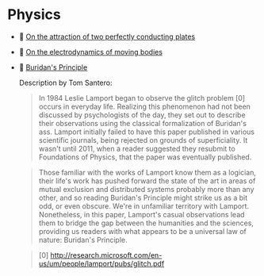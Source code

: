 # Physics

* :scroll: [On the attraction of two perfectly conducting plates](on-the-attraction-of-two-perfectly-conducting-plates.pdf)

* :scroll: [On the electrodynamics of moving bodies](on-the-electrodynamics-of-moving-bodies.pdf)

* :scroll: [Buridan's Principle](buridans-principle.pdf)

    Description by Tom Santero: 
    
    > In 1984 Leslie Lamport began to observe the glitch problem [0] occurs in everyday life. Realizing this phenomenon had not been discussed by psychologists of the day, they set out to describe their observations using the classical formalization of Buridan's ass. Lamport initially failed to have this paper published in various scientific journals, being rejected on grounds of superficiality. It wasn't until 2011, when a reader suggested they resubmit to Foundations of Physics, that the paper was eventually published.

    > Those familiar with the works of Lamport know them as a logician, their life's work has pushed forward the state of the art in areas of mutual exclusion and distributed systems probably more than any other, and so reading Buridan's Principle might strike us as a bit odd, or even obscure. We're in unfamiliar territory with Lamport. Nonetheless, in this paper, Lamport's casual observations lead them to bridge the gap between the humanities and the sciences, providing us readers with what appears to be a universal law of nature: Buridan's Principle. 

    > [0] http://research.microsoft.com/en-us/um/people/lamport/pubs/glitch.pdf
